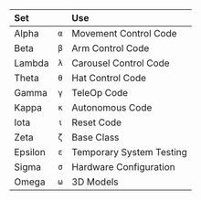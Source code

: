 | Set     |     | Use |
| :--     | :-: | :-- |
| Alpha   | `α` | Movement Control Code
| Beta    | `β` | Arm Control Code
| Lambda  | `λ` | Carousel Control Code
| Theta   | `θ` | Hat Control Code
| Gamma   | `γ` | TeleOp Code
| Kappa   | `κ` | Autonomous Code
| Iota    | `ι` | Reset Code
| Zeta    | `ζ` | Base Class
| Epsilon | `ε` | Temporary System Testing
| Sigma   | `σ` | Hardware Configuration
| Omega   | `ω` | 3D Models
